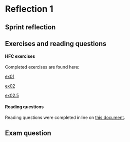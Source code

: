 # Reflection 1

## Sprint reflection

## Exercises and reading questions

#### HFC exercises

Completed exercises are found here:

[ex01](../exercises/ex01)

[ex02](../exercises/ex02)

[ex02.5](../exercises/ex02.5)

#### Reading questions

Reading questions were completed inline on [this document](../reading_questions/thinkos.md).

## Exam question
